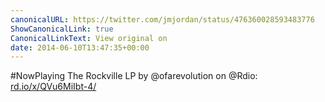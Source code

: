 ```yaml
---
canonicalURL: https://twitter.com/jmjordan/status/476360028593483776
ShowCanonicalLink: true
CanonicalLinkText: View original on
date: 2014-06-10T13:47:35+00:00
---
```

#NowPlaying The Rockville LP by @ofarevolution on @Rdio: [rd.io/x/QVu6MiIbt-4/](http://rd.io/x/QVu6MiIbt-4/)